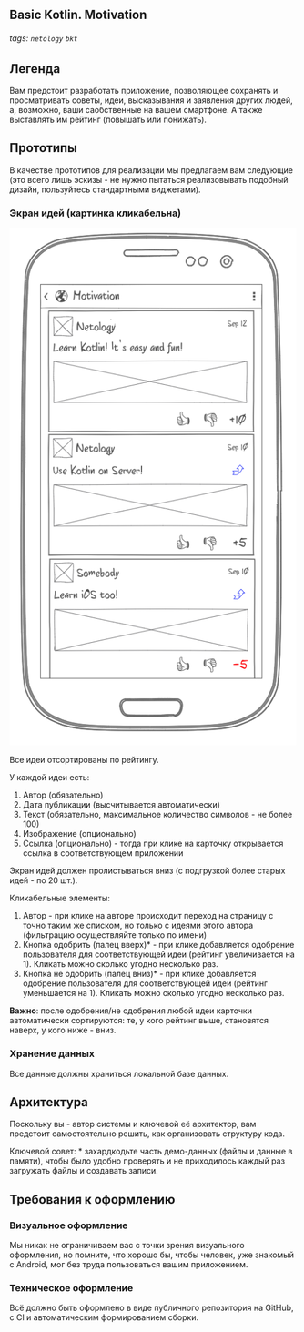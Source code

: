 Basic Kotlin. Motivation
---

###### tags: `netology` `bkt`

## Легенда

Вам предстоит разработать приложение, позволяющее сохранять и просматривать советы, идеи, высказывания и заявления других людей, а, возможно, ваши саобственные на вашем смартфоне. А также выставлять им рейтинг (повышать или понижать).

## Прототипы

В качестве прототипов для реализации мы предлагаем вам следующие (это всего лишь эскизы - не нужно пытаться реализовывать подобный дизайн, пользуйтесь стандартными виджетами).

### Экран идей (картинка кликабельна)

![](pic/ideas.png)

Все идеи отсортированы по рейтингу.

У каждой идеи есть:
1. Автор (обязательно)
1. Дата публикации (высчитывается автоматически)
1. Текст (обязательно, максимальное количество символов - не более 100)
1. Изображение (опционально)
1. Ссылка (опционально) - тогда при клике на карточку открывается ссылка в соответствующем приложении

Экран идей должен пролистываться вниз (с подгрузкой более старых идей - по 20 шт.).

Кликабельные элементы:
1. Автор - при клике на авторе происходит переход на страницу с точно таким же списком, но только с идеями этого автора (фильтрацию осуществляйте только по имени)
2. Кнопка одобрить (палец вверх)* - при клике добавляется одобрение пользователя для соответствующей идеи (рейтинг увеличивается на 1). Кликать можно сколько угодно несколько раз.
2. Кнопка не одобрить (палец вниз)* - при клике добавляется одобрение пользователя для соответствующей идеи (рейтинг уменьшается на 1). Кликать можно сколько угодно несколько раз.

**Важно**: после одобрения/не одобрения любой идеи карточки автоматически сортируются: те, у кого рейтинг выше, становятся наверх, у кого ниже - вниз.

### Хранение данных

Все данные должны храниться локальной базе данных.

## Архитектура

Поскольку вы - автор системы и ключевой её архитектор, вам предстоит самостоятельно решить, как организовать структуру кода.

Ключевой совет: * захардкодьте часть демо-данных (файлы и данные в памяти), чтобы было удобно проверять и не приходилось каждый раз загружать файлы и создавать записи.

## Требования к оформлению

### Визуальное оформление

Мы никак не ограничиваем вас с точки зрения визуального оформления, но помните, что хорошо бы, чтобы человек, уже знакомый с Android, мог без труда пользоваться вашим приложением.

### Техническое оформление

Всё должно быть оформлено в виде публичного репозитория на GitHub, с CI и автоматическим формированием сборки.
